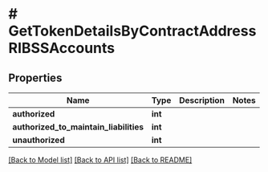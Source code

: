 # # GetTokenDetailsByContractAddressRIBSSAccounts

## Properties

Name | Type | Description | Notes
------------ | ------------- | ------------- | -------------
**authorized** | **int** |  |
**authorized_to_maintain_liabilities** | **int** |  |
**unauthorized** | **int** |  |

[[Back to Model list]](../../README.md#models) [[Back to API list]](../../README.md#endpoints) [[Back to README]](../../README.md)
